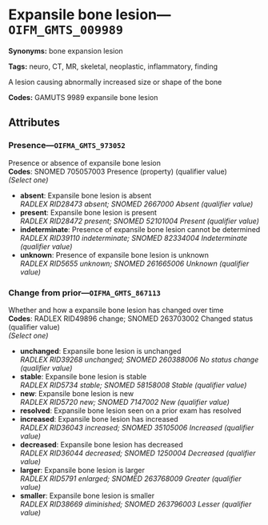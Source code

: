 # Expansile bone lesion—`OIFM_GMTS_009989`

**Synonyms:** bone expansion lesion

**Tags:** neuro, CT, MR, skeletal, neoplastic, inflammatory, finding

A lesion causing abnormally increased size or shape of the bone

**Codes:** GAMUTS 9989 expansile bone lesion

## Attributes

### Presence—`OIFMA_GMTS_973052`

Presence or absence of expansile bone lesion  
**Codes**: SNOMED 705057003 Presence (property) (qualifier value)  
*(Select one)*

- **absent**: Expansile bone lesion is absent  
_RADLEX RID28473 absent; SNOMED 2667000 Absent (qualifier value)_
- **present**: Expansile bone lesion is present  
_RADLEX RID28472 present; SNOMED 52101004 Present (qualifier value)_
- **indeterminate**: Presence of expansile bone lesion cannot be determined  
_RADLEX RID39110 indeterminate; SNOMED 82334004 Indeterminate (qualifier value)_
- **unknown**: Presence of expansile bone lesion is unknown  
_RADLEX RID5655 unknown; SNOMED 261665006 Unknown (qualifier value)_

### Change from prior—`OIFMA_GMTS_867113`

Whether and how a expansile bone lesion has changed over time  
**Codes**: RADLEX RID49896 change; SNOMED 263703002 Changed status (qualifier value)  
*(Select one)*

- **unchanged**: Expansile bone lesion is unchanged  
_RADLEX RID39268 unchanged; SNOMED 260388006 No status change (qualifier value)_
- **stable**: Expansile bone lesion is stable  
_RADLEX RID5734 stable; SNOMED 58158008 Stable (qualifier value)_
- **new**: Expansile bone lesion is new  
_RADLEX RID5720 new; SNOMED 7147002 New (qualifier value)_
- **resolved**: Expansile bone lesion seen on a prior exam has resolved  
- **increased**: Expansile bone lesion has increased  
_RADLEX RID36043 increased; SNOMED 35105006 Increased (qualifier value)_
- **decreased**: Expansile bone lesion has decreased  
_RADLEX RID36044 decreased; SNOMED 1250004 Decreased (qualifier value)_
- **larger**: Expansile bone lesion is larger  
_RADLEX RID5791 enlarged; SNOMED 263768009 Greater (qualifier value)_
- **smaller**: Expansile bone lesion is smaller  
_RADLEX RID38669 diminished; SNOMED 263796003 Lesser (qualifier value)_